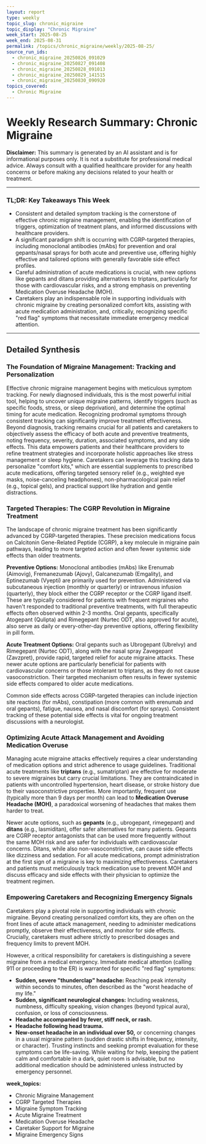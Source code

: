```yaml
---
layout: report
type: weekly
topic_slug: chronic_migraine
topic_display: "Chronic Migraine"
week_start: 2025-08-25
week_end: 2025-08-31
permalink: /topics/chronic_migraine/weekly/2025-08-25/
source_run_ids:
  - chronic_migraine_20250826_091029
  - chronic_migraine_20250827_091408
  - chronic_migraine_20250828_091013
  - chronic_migraine_20250829_141515
  - chronic_migraine_20250830_090920
topics_covered:
  - Chronic Migraine
---
```


# Weekly Research Summary: Chronic Migraine

**Disclaimer:** This summary is generated by an AI assistant and is for informational purposes only. It is not a substitute for professional medical advice. Always consult with a qualified healthcare provider for any health concerns or before making any decisions related to your health or treatment.

---

### **TL;DR: Key Takeaways This Week**

- Consistent and detailed symptom tracking is the cornerstone of effective chronic migraine management, enabling the identification of triggers, optimization of treatment plans, and informed discussions with healthcare providers.
- A significant paradigm shift is occurring with CGRP-targeted therapies, including monoclonal antibodies (mAbs) for prevention and oral gepants/nasal sprays for both acute and preventive use, offering highly effective and tailored options with generally favorable side effect profiles.
- Careful administration of acute medications is crucial, with new options like gepants and ditans providing alternatives to triptans, particularly for those with cardiovascular risks, and a strong emphasis on preventing Medication Overuse Headache (MOH).
- Caretakers play an indispensable role in supporting individuals with chronic migraine by creating personalized comfort kits, assisting with acute medication administration, and, critically, recognizing specific "red flag" symptoms that necessitate immediate emergency medical attention.

---

## Detailed Synthesis

### The Foundation of Migraine Management: Tracking and Personalization

Effective chronic migraine management begins with meticulous symptom tracking. For newly diagnosed individuals, this is the most powerful initial tool, helping to uncover unique migraine patterns, identify triggers (such as specific foods, stress, or sleep deprivation), and determine the optimal timing for acute medication. Recognizing prodromal symptoms through consistent tracking can significantly improve treatment effectiveness. Beyond diagnosis, tracking remains crucial for all patients and caretakers to objectively assess the efficacy of both acute and preventive treatments, noting frequency, severity, duration, associated symptoms, and any side effects. This data empowers patients and their healthcare providers to refine treatment strategies and incorporate holistic approaches like stress management or sleep hygiene. Caretakers can leverage this tracking data to personalize "comfort kits," which are essential supplements to prescribed acute medications, offering targeted sensory relief (e.g., weighted eye masks, noise-canceling headphones), non-pharmacological pain relief (e.g., topical gels), and practical support like hydration and gentle distractions.

### Targeted Therapies: The CGRP Revolution in Migraine Treatment

The landscape of chronic migraine treatment has been significantly advanced by CGRP-targeted therapies. These precision medications focus on Calcitonin Gene-Related Peptide (CGRP), a key molecule in migraine pain pathways, leading to more targeted action and often fewer systemic side effects than older treatments.

**Preventive Options:**
Monoclonal antibodies (mAbs) like Erenumab (Aimovig), Fremanezumab (Ajovy), Galcanezumab (Emgality), and Eptinezumab (Vyepti) are primarily used for prevention. Administered via subcutaneous injection (monthly or quarterly) or intravenous infusion (quarterly), they block either the CGRP receptor or the CGRP ligand itself. These are typically considered for patients with frequent migraines who haven't responded to traditional preventive treatments, with full therapeutic effects often observed within 2-3 months. Oral gepants, specifically Atogepant (Qulipta) and Rimegepant (Nurtec ODT, also approved for acute), also serve as daily or every-other-day preventive options, offering flexibility in pill form.

**Acute Treatment Options:**
Oral gepants such as Ubrogepant (Ubrelvy) and Rimegepant (Nurtec ODT), along with the nasal spray Zavegepant (Zavzpret), provide rapid, targeted relief for acute migraine attacks. These newer acute options are particularly beneficial for patients with cardiovascular concerns or those intolerant to triptans, as they do not cause vasoconstriction. Their targeted mechanism often results in fewer systemic side effects compared to older acute medications.

Common side effects across CGRP-targeted therapies can include injection site reactions (for mAbs), constipation (more common with erenumab and oral gepants), fatigue, nausea, and nasal discomfort (for sprays). Consistent tracking of these potential side effects is vital for ongoing treatment discussions with a neurologist.

### Optimizing Acute Attack Management and Avoiding Medication Overuse

Managing acute migraine attacks effectively requires a clear understanding of medication options and strict adherence to usage guidelines. Traditional acute treatments like **triptans** (e.g., sumatriptan) are effective for moderate to severe migraines but carry crucial limitations. They are contraindicated in patients with uncontrolled hypertension, heart disease, or stroke history due to their vasoconstrictive properties. More importantly, frequent use (typically more than 9 days per month) can lead to **Medication Overuse Headache (MOH)**, a paradoxical worsening of headaches that makes them harder to treat.

Newer acute options, such as **gepants** (e.g., ubrogepant, rimegepant) and **ditans** (e.g., lasmiditan), offer safer alternatives for many patients. Gepants are CGRP receptor antagonists that can be used more frequently without the same MOH risk and are safer for individuals with cardiovascular concerns. Ditans, while also non-vasoconstrictive, can cause side effects like dizziness and sedation. For all acute medications, prompt administration at the first sign of a migraine is key to maximizing effectiveness. Caretakers and patients must meticulously track medication use to prevent MOH and discuss efficacy and side effects with their physician to optimize the treatment regimen.

### Empowering Caretakers and Recognizing Emergency Signals

Caretakers play a pivotal role in supporting individuals with chronic migraine. Beyond creating personalized comfort kits, they are often on the front lines of acute attack management, needing to administer medications promptly, observe their effectiveness, and monitor for side effects. Crucially, caretakers must adhere strictly to prescribed dosages and frequency limits to prevent MOH.

However, a critical responsibility for caretakers is distinguishing a severe migraine from a medical emergency. Immediate medical attention (calling 911 or proceeding to the ER) is warranted for specific "red flag" symptoms:
-   **Sudden, severe "thunderclap" headache:** Reaching peak intensity within seconds to minutes, often described as the "worst headache of my life."
-   **Sudden, significant neurological changes:** Including weakness, numbness, difficulty speaking, vision changes (beyond typical aura), confusion, or loss of consciousness.
-   **Headache accompanied by fever, stiff neck, or rash.**
-   **Headache following head trauma.**
-   **New-onset headache in an individual over 50,** or concerning changes in a usual migraine pattern (sudden drastic shifts in frequency, intensity, or character).
Trusting instincts and seeking prompt evaluation for these symptoms can be life-saving. While waiting for help, keeping the patient calm and comfortable in a dark, quiet room is advisable, but no additional medication should be administered unless instructed by emergency personnel.

**week_topics:**
- Chronic Migraine Management
- CGRP Targeted Therapies
- Migraine Symptom Tracking
- Acute Migraine Treatment
- Medication Overuse Headache
- Caretaker Support for Migraine
- Migraine Emergency Signs
